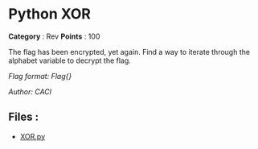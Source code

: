 # Python XOR

**Category** : Rev
**Points** : 100

The flag has been encrypted, yet again. Find a way to iterate through the alphabet variable to decrypt the flag.

*Flag format: Flag{}*

*Author: CACI*

## Files : 
 - [XOR.py](./XOR.py)


